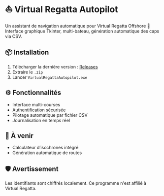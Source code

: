 # ⛵ Virtual Regatta Autopilot

Un assistant de navigation automatique pour Virtual Regatta Offshore 🧭  
Interface graphique Tkinter, multi-bateau, génération automatique des caps via CSV.

## 📦 Installation

1. Télécharger la dernière version : [Releases](https://github.com/tonpseudo/virtual-regatta-autopilot/releases)
2. Extraire le `.zip`
3. Lancer `VirtualRegattaAutopilot.exe`

## ⚙️ Fonctionnalités
- Interface multi-courses
- Authentification sécurisée
- Pilotage automatique par fichier CSV
- Journalisation en temps réel

## 🧠 À venir
- Calculateur d’isochrones intégré
- Génération automatique de routes

## 🛡️ Avertissement
Les identifiants sont chiffrés localement. Ce programme n'est affilié à Virtual Regatta.

